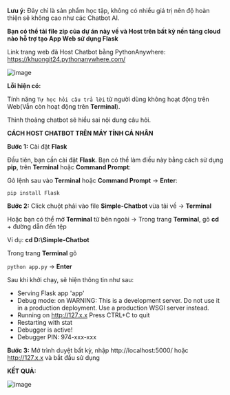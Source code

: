 **Lưu ý:** Đây chỉ là sản phẩm học tập, không có nhiều giá trị nên độ hoàn thiện sẽ không cao như các Chatbot AI.

**Bạn có thể tải file zip của dự án này về và Host trên bất kỳ nền tảng cloud nào hỗ trợ tạo App Web sử dụng Flask**

Link trang web đã Host Chatbot bằng PythonAnywhere: https://khuongit24.pythonanywhere.com/

![image](https://github.com/khuongit24/Simple-Chatbot/assets/161446361/2fbe9429-b365-4b08-ac6d-c7598f04c654)


**Lỗi hiện có:**

Tính năng `Tự học hỏi câu trả lời` từ người dùng không hoạt động trên Web(Vẫn còn hoạt động trên **Terminal**).

Thỉnh thoảng chatbot sẽ hiểu sai nội dung câu hỏi.

__CÁCH HOST CHATBOT TRÊN MÁY TÍNH CÁ NHÂN__

**Bước 1:** Cài đặt **Flask**

Đầu tiên, bạn cần cài đặt **Flask**. Bạn có thể làm điều này bằng cách sử dụng **pip**, trên **Terminal** hoặc **Command Prompt**:

Gõ lệnh sau vào **Terminal** hoặc **Command Prompt** -> **Enter**:

```pip install Flask```

**Bước 2:** Click chuột phải vào file **Simple-Chatbot** vừa tải về -> **Terminal**

Hoặc bạn có thể mở **Terminal** từ bên ngoài -> Trong trang **Terminal**, gõ **cd** + đường dẫn đến tệp

Ví dụ: **cd D:\Simple-Chatbot**

Trong trang **Terminal** gõ 

```python app.py```  -> **Enter**

Sau khi khởi chạy, sẽ hiện thông tin như sau:

 * Serving Flask app 'app'
 * Debug mode: on
WARNING: This is a development server. Do not use it in a production deployment. Use a production WSGI server instead.
 * Running on http://127.x.x
Press CTRL+C to quit
 * Restarting with stat
 * Debugger is active!
 * Debugger PIN: 974-xxx-xxx

**Bước 3:** Mở trình duyệt bất kỳ, nhập http://localhost:5000/ hoặc http://127.x.x và bắt đầu sử dụng

__KẾT QUẢ:__

![image](https://github.com/khuongit24/Simple-Chatbot/assets/161446361/134313c9-0f79-445b-9758-9b9c6072f006)
